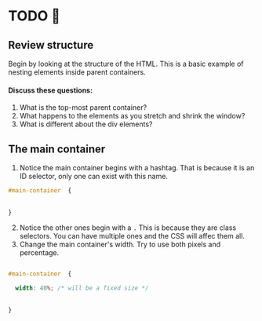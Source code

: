 # TODO 🚧

## Review structure

Begin by looking at the structure of the HTML. This is a basic example of nesting elements inside parent containers.
#### Discuss these questions:
1. What is the top-most parent container?
2. What happens to the elements as you stretch and shrink the window?
3. What is different about the div elements?

## The main container
1. Notice the main container begins with a hashtag. That is because it is an ID selector, only one can exist with this name.
```css
#main-container  {
  
  
}

```

2. Notice the other ones begin with a ``.``   This is because they are class selectors. You can have multiple ones and the CSS will affec them all.
3. Change the main container's width. Try to use both pixels and percentage. 

```css

#main-container  {
  
  width: 40%; /* will be a fixed size */
  
  
}

```